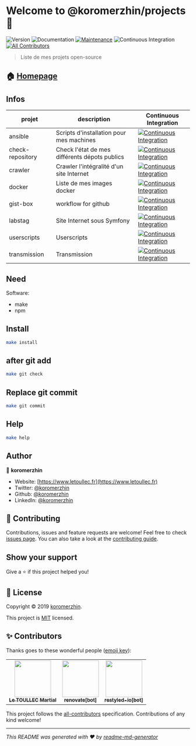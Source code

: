 # Welcome to @koromerzhin/projects 👋

![Version](https://img.shields.io/badge/version-1.0.0-blue.svg?cacheSeconds=2592000)
![Documentation](https://img.shields.io/badge/documentation-yes-brightgreen.svg)
[![Maintenance](https://img.shields.io/badge/Maintained%3F-yes-green.svg)](https://github.com/koromerzhin/projects/graphs/commit-activity)
![Continuous Integration](https://github.com/koromerzhin/projects/workflows/Continuous%20Integration/badge.svg?branch=develop)<!-- ALL-CONTRIBUTORS-BADGE:START - Do not remove or modify this section -->
[![All Contributors](https://img.shields.io/badge/all_contributors-3-orange.svg?style=flat-square)](#contributors)
<!-- ALL-CONTRIBUTORS-BADGE:END -->

> Liste de mes projets open-source

## 🏠 [Homepage](https://github.com/koromerzhin/projects#readme)

## Infos

| projet | description | Continuous Integration |
|--|--| -- |
| ansible | Scripts d'installation pour mes machines | [![Continuous Integration](https://github.com/koromerzhin/ansible/workflows/Continuous%20Integration/badge.svg?branch=develop)](https://www.github.com/koromerzhin/ansible) |
| check-repository | Check l'état de mes différents dépots publics | [![Continuous Integration](https://github.com/koromerzhin/check-repository/workflows/Continuous%20Integration/badge.svg?branch=develop)](https://www.github.com/koromerzhin/check-repository) |
| crawler | Crawler l'intégralité d'un site Internet | [![Continuous Integration](https://github.com/koromerzhin/crawler/workflows/Continuous%20Integration/badge.svg?branch=develop)](https://www.github.com/koromerzhin/crawler) |
| docker | Liste de mes images docker | [![Continuous Integration](https://github.com/koromerzhin/docker/workflows/Continuous%20Integration/badge.svg?branch=develop)](https://www.github.com/koromerzhin/docker) |
| gist-box | workflow for github | [![Continuous Integration](https://github.com/koromerzhin/gist-box/workflows/Continuous%20Integration/badge.svg?branch=develop)](https://www.github.com/koromerzhin/gist-box) |
| labstag | Site Internet sous Symfony | [![Continuous Integration](https://github.com/koromerzhin/labstag/workflows/Continuous%20Integration/badge.svg?branch=develop)](https://www.github.com/koromerzhin/labstag) |
| userscripts | Userscripts | [![Continuous Integration](https://github.com/koromerzhin/userscripts/workflows/Continuous%20Integration/badge.svg?branch=develop)](https://www.github.com/koromerzhin/userscripts) |
| transmission | Transmission | [![Continuous Integration](https://github.com/koromerzhin/transmissiontraefik/workflows/Continuous%20Integration/badge.svg?branch=develop)](https://www.github.com/koromerzhin/transmissiontraefik) |
## Need

Software:

- make
- npm

## Install

```sh
make install
```

## after git add

```sh
make git check
```

## Replace git commit

```sh
make git commit
```

## Help

```sh
make help
```

## Author

👤 **koromerzhin**

- Website: [https://www.letoullec.fr](https://www.letoullec.fr)
- Twitter: [@koromerzhin](https://twitter.com/koromerzhin)
- Github: [@koromerzhin](https://github.com/koromerzhin)
- LinkedIn: [@koromerzhin](https://linkedin.com/in/koromerzhin)

## 🤝 Contributing

Contributions, issues and feature requests are welcome!
Feel free to check [issues page](https://github.com/koromerzhin/projects/issues).
You can also take a look at the [contributing guide](
    https://github.com/koromerzhin/projects/blob/develop/CONTRIBUTING.md
    ).

## Show your support

Give a ⭐️ if this project helped you!

## 📝 License

Copyright © 2019 [koromerzhin](https://github.com/koromerzhin).

This project is [MIT](
    https://github.com/koromerzhin/projects/blob/develop/LICENSE
    ) licensed.

## ✨ Contributors

Thanks goes to these wonderful people
([emoji key](https://allcontributors.org/docs/en/emoji-key)):

<!-- ALL-CONTRIBUTORS-LIST:START - Do not remove or modify this section -->
<!-- prettier-ignore-start -->
<!-- markdownlint-disable -->
<table>
  <tr>
    <td align="center"><a href="https://github.com/koromerzhin"><img src="https://avatars0.githubusercontent.com/u/308012?v=4" width="100px;" alt=""/><br /><sub><b>Le TOULLEC Martial</b></sub></a></td>
    <td align="center"><a href="https://github.com/apps/renovate"><img src="https://avatars1.githubusercontent.com/in/2740?v=4" width="100px;" alt=""/><br /><sub><b>renovate[bot]</b></sub></a></td>
    <td align="center"><a href="https://github.com/apps/restyled-io"><img src="https://avatars0.githubusercontent.com/in/5851?v=4" width="100px;" alt=""/><br /><sub><b>restyled-io[bot]</b></sub></a></td>
  </tr>
</table>

<!-- markdownlint-restore -->
<!-- prettier-ignore-end -->

<!-- ALL-CONTRIBUTORS-LIST:END -->

This project follows the [all-contributors](https://github.com/all-contributors/all-contributors)
specification. Contributions of any kind welcome!

---

_This README was generated with ❤️ by
[readme-md-generator](https://github.com/kefranabg/readme-md-generator)_

